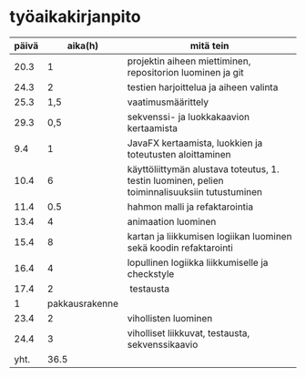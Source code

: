# työaikakirjanpito

päivä | aika(h) | mitä tein
----- | ------- | ---------
20.3 | 1 | projektin aiheen miettiminen, repositorion luominen ja git
24.3 | 2 | testien harjoittelua ja aiheen valinta
25.3 | 1,5 | vaatimusmäärittely
29.3 | 0,5 | sekvenssi- ja luokkakaavion kertaamista
9.4 | 1 | JavaFX kertaamista, luokkien ja toteutusten aloittaminen
10.4 | 6 | käyttöliittymän alustava toteutus, 1. testin luominen, pelien toiminnalisuuksiin tutustuminen
11.4 | 0.5 | hahmon malli ja refaktarointia
13.4 | 4 | animaation luominen
15.4 | 8 | kartan ja liikkumisen logiikan luominen sekä koodin refaktarointi
16.4 | 4 | lopullinen logiikka liikkumiselle ja checkstyle
17.4 | 2 | testausta
| 1 | pakkausrakenne
23.4 | 2 | vihollisten luominen
24.4 | 3 | viholliset liikkuvat, testausta, sekvenssikaavio
yht. | 36.5 | 
